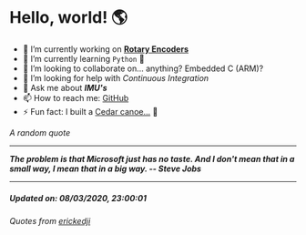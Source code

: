 # Hello, world! 🌎


- 🔧 I’m currently working on [**Rotary Encoders**](https://github.com/kyleRhess/EncoderQ.git)
- 🌱 I’m currently learning `Python` **🐍**
- 👯 I’m looking to collaborate on... anything? Embedded C (ARM)?
- 🤔 I’m looking for help with *Continuous Integration*
- 💬 Ask me about ***IMU's***
- 📫 How to reach me: [GitHub](https://github.com/kyleRhess)
- ⚡ Fun fact: I built a [Cedar canoe...](https://imgur.com/gallery/HkfSO) 🛶

_A random quote_
___
***The problem is that Microsoft just has no taste. And I don't mean that
in a small way, I mean that in a big way.
-- Steve Jobs***
___
##### Updated on: 08/03/2020, 23:00:01
###### Quotes from [erickedji](https://gist.github.com/erickedji/68802)